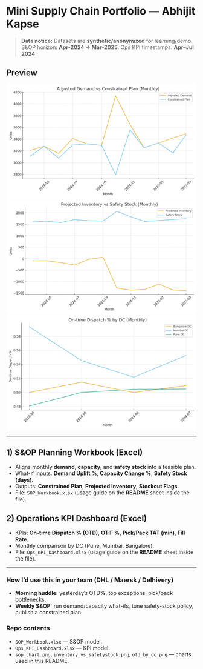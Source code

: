 # Mini Supply Chain Portfolio — Abhijit Kapse

> **Data notice:** Datasets are **synthetic/anonymized** for learning/demo.  
> S&OP horizon: **Apr-2024 → Mar-2025**. Ops KPI timestamps: **Apr–Jul 2024**.

## Preview

![Adjusted Demand vs Constrained Plan](https://raw.githubusercontent.com/AbhijitKapse369/ops-portfolio-abhi/main/sop_chart.png)
![Projected Inventory vs Safety Stock](https://raw.githubusercontent.com/AbhijitKapse369/ops-portfolio-abhi/main/inventory_vs_safetystock.png)
![On-time Dispatch % by DC](https://raw.githubusercontent.com/AbhijitKapse369/ops-portfolio-abhi/main/otd_by_dc.png)

---

## 1) S&OP Planning Workbook (Excel)
- Aligns monthly **demand**, **capacity**, and **safety stock** into a feasible plan.
- What-if inputs: **Demand Uplift %**, **Capacity Change %**, **Safety Stock (days)**.
- Outputs: **Constrained Plan**, **Projected Inventory**, **Stockout Flags**.
- File: `SOP_Workbook.xlsx` (usage guide on the **README** sheet inside the file).

## 2) Operations KPI Dashboard (Excel)
- KPIs: **On-time Dispatch % (OTD)**, **OTIF %**, **Pick/Pack TAT (min)**, **Fill Rate**.
- Monthly comparison by DC (Pune, Mumbai, Bangalore).
- File: `Ops_KPI_Dashboard.xlsx` (usage guide on the **README** sheet inside the file).

---

### How I’d use this in your team (DHL / Maersk / Delhivery)
- **Morning huddle:** yesterday’s OTD%, top exceptions, pick/pack bottlenecks.
- **Weekly S&OP:** run demand/capacity what-ifs, tune safety-stock policy, publish a constrained plan.

### Repo contents
- `SOP_Workbook.xlsx` — S&OP model.
- `Ops_KPI_Dashboard.xlsx` — KPI model.
- `sop_chart.png`, `inventory_vs_safetystock.png`, `otd_by_dc.png` — charts used in this README.
